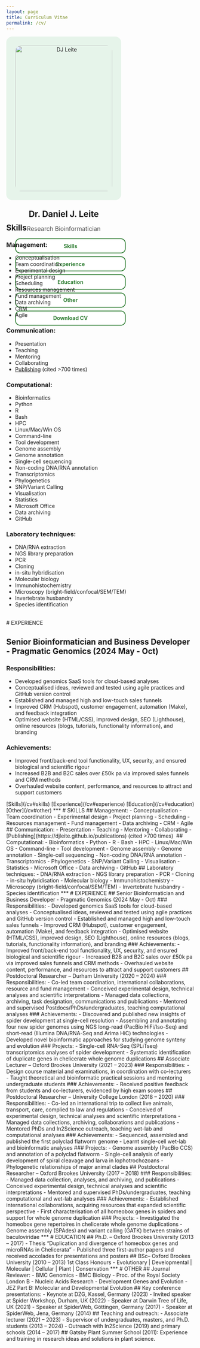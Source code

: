 ```yaml
---
layout: page
title: Curriculum Vitae
permalink: /cv/
---
```

<div class="cv-container">
  <!-- Sidebar -->
  <aside class="cv-sidebar">
    <img src="{{ '/images/DJL_ID_photo.webp' | relative_url }}" alt="DJ Leite">
    <h2>Dr. Daniel J. Leite</h2>
    <p>Research Bioinformatician</p>
    <a class="cv-button" onclick="showSection('skills')">Skills</a>
    <a class="cv-button" onclick="showSection('experience')">Experience</a>
    <a class="cv-button" onclick="showSection('education')">Education</a>
    <a class="cv-button" onclick="showSection('other')">Other</a>
    <a class="cv-button" href="https://github.com/djleite/djleite.github.io/raw/main/files/DJ_Leite_CV.pdf" target="_blank">Download CV</a>
  </aside>

  <!-- Main Content -->
  <div class="cv-content">
    <!-- Skills -->
    <div id="skills" class="cv-section active">
      <h2>Skills</h2>
        <h3>Management:</h3>
          <ul>
            <li>Conceptualisation</li>
            <li>Team coordination</li>
            <li>Experimental design</li>
            <li>Project planning</li>
            <li>Scheduling</li>
            <li>Resources management</li>
            <li>Fund management</li>
            <li>Data archiving</li>
            <li>CRM</li>
            <li>Agile</li>
          </ul>
        <h3>Communication:</h3>
            <ul>
            <li>Presentation</li>
            <li>Teaching</li>
            <li>Mentoring</li>
            <li>Collaborating</li>
            <li><a href="https://djleite.github.io/publications" target="_blank">Publishing</a> (cited &gt;700 times)</li>
          </ul>
        <h3>Computational:</h3>
          <ul>
            <li>Bioinformatics</li>
            <li>Python</li>
            <li>R</li>
            <li>Bash</li>
            <li>HPC</li>
            <li>Linux/Mac/Win OS</li>
            <li>Command-line</li>
            <li>Tool development</li>
            <li>Genome assembly</li>
            <li>Genome annotation</li>
            <li>Single-cell sequencing</li>
            <li>Non-coding DNA/RNA annotation</li>
            <li>Transcriptomics</li>
            <li>Phylogenetics</li>
            <li>SNP/Variant Calling</li>
            <li>Visualisation</li>
            <li>Statistics</li>
            <li>Microsoft Office</li>
            <li>Data archiving</li>
            <li>GitHub</li>
          </ul>
        <h3>Laboratory techniques:</h3>
          <ul>
            <li>DNA/RNA extraction</li>
            <li>NGS library preparation</li>
            <li>PCR</li>
            <li>Cloning</li>
            <li>in-situ hybridisation</li>
            <li>Molecular biology</li>
            <li>Immunohistochemistry</li>
            <li>Microscopy (bright-field/confocal/SEM/TEM)</li>
            <li>Invertebrate husbandry</li>
            <li>Species identification</li>
          </ul>
    </div>
    # EXPERIENCE

## Senior Bioinformatician and Business Developer - Pragmatic Genomics (2024 May - Oct)

### Responsibilities:
- Developed genomics SaaS tools for cloud-based analyses
- Conceptualised ideas, reviewed and tested using agile practices and GitHub version control
- Established and managed high and low-touch sales funnels
- Improved CRM (Hubspot), customer engagement, automation (Make), and feedback integration
- Optimised website (HTML/CSS), improved design, SEO (Lighthouse), online resources (blogs, tutorials, functionality information), and branding

### Achievements:
- Improved front/back-end tool functionality, UX, security, and ensured biological and scientific rigour
- Increased B2B and B2C sales over £50k pa via improved sales funnels and CRM methods
- Overhauled website content, performance, and resources to attract and support customers


<!-- Experience -->
<div id="experience" class="cv-section">
  <h2>Experience</h2>

  <div class="job-entry">
    <div class="job-header">
      <div class="job-title">Senior Bioinformatician and Business Developer</div>
      <div class="job-date">2024 May – Oct</div>
    </div>
    <div class="job-place">Pragmatic Genomics</div>
    <div class="toggle-btn" onclick="toggleJob(this)">Show more ▼</div>
    <div class="job-description">
      <h4>Responsibilities</h4>
      <ul>
        <li>Led bioinformatics pipelines for pathogen surveillance</li>
        <li>Developed workflows for high-throughput genomics</li>
      </ul>
      <h4>Achievements</h4>
      <ul>
        <li>Reduced analysis time by 40% via optimized pipelines</li>
        <li>Established successful collaborations with three biotech firms</li>
      </ul>
    </div>
  </div>

  <div class="job-entry">
    <div class="job-header">
      <div class="job-title">Postdoctoral Researcher</div>
      <div class="job-date">2019 – 2022</div>
    </div>
    <div class="job-place">University College London</div>
    <div class="toggle-btn" onclick="toggleJob(this)">Show more ▼</div>
    <div class="job-description">
      <h4>Responsibilities</h4>
      <ul>
        <li>Designed evolutionary models of RNA virus mutation</li>
        <li>Maintained reproducible research codebase</li>
      </ul>
      <h4>Achievements</h4>
      <ul>
        <li>Published 3 peer-reviewed papers in high-impact journals</li>
        <li>Presented findings at 5 international conferences</li>
      </ul>
    </div>
  </div>
</div>
    <!-- Education -->
    <div id="education" class="cv-section">
      <h2>Education</h2>
      <div class="job-entry expanded">
        <div class="job-header">
          <div class="job-title">PhD in Bioinformatics</div>
          <div class="job-date">2015 – 2019</div>
        </div>
        <div class="job-place">University of Cambridge</div>
        <div class="job-description">
          <ul>
            <li>Thesis on computational models of viral evolution</li>
            <li>Published in top-tier journals</li>
          </ul>
        </div>
      </div>
    </div>
    <!-- Other -->
    <div id="other" class="cv-section">
      <h2>Other</h2>
      <ul>
        <li>Public speaker on open science</li>
        <li>Contributor to open-source genomics tools</li>
      </ul>
    </div>
  </div>
</div>

<!-- Styles -->
<style>
  .cv-container {
    display: flex;
    flex-wrap: wrap;
    gap: 2rem;
  }

  .cv-sidebar {
    background-color: #e6f4ea;
    padding: 1.5rem;
    border-radius: 1rem;
    width: 260px;
    text-align: center;
    flex-shrink: 0;
  }

  .cv-sidebar img {
    width: 100%;
    border-radius: 1rem;
    margin-bottom: 1rem;
  }

  .cv-sidebar h2 {
    margin-bottom: 0.2rem;
    font-size: 1.4rem;
  }

  .cv-sidebar p {
    font-size: 1rem;
    color: #4a4a4a;
    margin-bottom: 1rem;
  }

  .cv-button {
    display: block;
    width: 100%;
    margin: 0.5rem 0;
    padding: 0.6rem 1rem;
    background: white;
    border: 2px solid #2e7d32;
    color: #2e7d32;
    font-weight: bold;
    border-radius: 0.8rem;
    cursor: pointer;
    text-align: center;
    text-decoration: none;
  }

  .cv-button:hover {
    background-color: #cdecd1;
  }

  .cv-content {
    flex: 1;
    min-width: 300px;
  }

  .cv-section {
    display: none;
    margin-bottom: 2rem;
  }

  .cv-section.active {
    display: block;
  }

  .job-entry {
    margin-bottom: 1.5rem;
    border-bottom: 1px solid #ddd;
    padding-bottom: 1rem;
  }

  .job-header {
    display: flex;
    justify-content: space-between;
    align-items: baseline;
    font-weight: bold;
  }

  .job-title {
    font-size: 1.1rem;
  }

  .job-place {
    font-style: italic;
    color: #555;
    margin-bottom: 0.5rem;
  }

  .job-description {
    display: none;
    padding-left: 0.5rem;
  }

  .job-entry.expanded .job-description {
    display: block;
  }

  .job-entry .toggle-btn {
    color: #2e7d32;
    font-size: 0.9rem;
    cursor: pointer;
    margin-top: 0.3rem;
  }

</style>



<!-- JS for Tab Switching -->
<script>
  function showSection(id) {
    document.querySelectorAll('.cv-section').forEach(section => {
      section.classList.remove('active');
    });
    document.getElementById(id).classList.add('active');
  }

  function toggleJob(element) {
    const entry = element.closest('.job-entry');
    entry.classList.toggle('expanded');
    element.textContent = entry.classList.contains('expanded') ? "Show less ▲" : "Show more ▼";
  }
</script>


<!-->
[Skills](/cv#skills)

[Experience](/cv#experience)

[Education](/cv#education)

[Other](/cv#other)

***

# SKILLS

## Management: 
- Conceptualisation
- Team coordination
- Experimental design
- Project planning
- Scheduling
- Resources management
- Fund management
- Data archiving
- CRM
- Agile

## Communication: 
- Presentation
- Teaching
- Mentoring
- Collaborating
- [Publishing](https://djleite.github.io/publications) (cited >700 times) 

## Computational: 
- Bioinformatics
- Python
- R
- Bash
- HPC
- Linux/Mac/Win OS
- Command-line
- Tool development
- Genome assembly
- Genome annotation
- Single-cell sequencing
- Non-coding DNA/RNA annotation
- Transcriptomics
- Phylogenetics
- SNP/Variant Calling
- Visualisation
- Statistics
- Microsoft Office
- Data archiving
- GitHub

## Laboratory techniques: 
- DNA/RNA extraction
- NGS library preparation
- PCR
- Cloning
- in-situ hybridisation
- Molecular biology
- Immunohistochemistry
- Microscopy (bright-field/confocal/SEM/TEM)
- Invertebrate husbandry
- Species identification

***

# EXPERIENCE

## Senior Bioinformatician and Business Developer - Pragmatic Genomics (2024 May - Oct)

### Responsibilities:
- Developed genomics SaaS tools for cloud-based analyses
- Conceptualised ideas, reviewed and tested using agile practices and GitHub version control
- Established and managed high and low-touch sales funnels
- Improved CRM (Hubspot), customer engagement, automation (Make), and feedback integration
- Optimised website (HTML/CSS), improved design, SEO (Lighthouse), online resources (blogs, tutorials, functionality information), and branding

### Achievements:
- Improved front/back-end tool functionality, UX, security, and ensured biological and scientific rigour
- Increased B2B and B2C sales over £50k pa via improved sales funnels and CRM methods
- Overhauled website content, performance, and resources to attract and support customers

## Postdoctoral Researcher – Durham University (2020 – 2024)

### Responsibilities:
- Co-led team coordination, international collaborations, resource and fund management
- Conceived experimental design, technical analyses and scientific interpretations 
- Managed data collections, archiving, task designation, communications and publications
- Mentored and supervised Postdocs/PhDs/undergraduates, teaching computational analyses

### Achievements:
- Discovered and published new insights of spider development at single-cell resolution 
- Assembling and annotating four new spider genomes using NGS long-read (PacBio HiFi/Iso-Seq) and short-read (Illumina DNA/RNA-Seq and Arima HiC) technologies
- Developed novel bioinformatic approaches for studying genome synteny and evolution

### Projects:
- Single-cell RNA-Seq (SPLiTseq) transcriptomics analyses of spider development 
- Systematic identification of duplicate genes in chelicerate whole genome duplications

## Associate Lecturer – Oxford Brookes University (2021 – 2023)

### Responsibilities:
- Design course material and examinations, in coordination with co-lecturers
- Taught theoretical and bioinformatic practical sessions and mentoring undergraduate students

### Achievements:
- Received positive feedback from students and co-lecturers, evidenced by high exam scores

## Postdoctoral Researcher – University College London (2018 – 2020)

### Responsibilities:
- Co-led an international trip to collect live animals, transport, care, complied to law and regulations
- Conceived of experimental design, technical analyses and scientific interpretations 
- Managed data collections, archiving, collaborations and publications
- Mentored PhDs and In2Science outreach, teaching wet-lab and computational analyses

### Achievements:
- Sequenced, assembled and published the first polyclad flatworm genome
- Learnt single-cell wet-lab and bioinformatic analyses

### Projects:
- Genome assembly (PacBio CCS) and annotation of a polyclad flatworm
- Single-cell analysis of early development of spiral cleavage and larva in lophotrochozoans
- Phylogenetic relationships of major animal clades

## Postdoctoral Researcher – Oxford Brookes University (2017 – 2018)

### Responsibilities:
- Managed data collection, analyses, and archiving, and publications  
- Conceived experimental design, technical analyses and scientific interpretations 
- Mentored and supervised PhDs/undergraduates, teaching computational and wet-lab analyses

### Achievements:
- Established international collaborations, acquiring resources that expanded scientific perspective
- First characterisation of all homeobox genes in spiders and support for whole genome duplication

### Projects:
- Investigated the homeobox gene repertoires in chelicerate whole genome duplications
- Genome assembly (SPAdes) and variant calling (GATK) between strains of baculoviridae

***

# EDUCATION

## Ph.D. – Oxford Brookes University (2013 – 2017)
- Thesis “Duplication and divergence of homeobox genes and microRNAs in Chelicerata”
- Published three first-author papers and received accolades for presentations and posters

## BSc– Oxford Brookes University (2010 – 2013)
1st Class Honours - Evolutionary | Developmental | Molecular | Cellular | Plant | Conservation

***

# OTHER

## Journal Reviewer: 
- BMC Genomics
- BMC Biology
- Proc. of the Royal Society London B
- Nucleic Acids Research
- Development Genes and Evolution
- JEZ Part B: Molecular and Developmental Evolution

## Key conference presentations: 
- Keynote at DZG, Kassel, Germany (2023)
- Invited speaker at Spider Workshop, Durham, UK (2022)
- Speaker at Darwin Tree of Life, UK (2021)
- Speaker at SpiderWeb, Göttingen, Germany (2017)
- Speaker at SpiderWeb, Jena, Germany (2014)

## Teaching and outreach:
- Associate lecturer (2021 – 2023)
- Supervisor of undergraduates, masters, and Ph.D. students (2013 – 2024)
- Outreach with In2Science (2019) and primary schools (2014 – 2017)

## Gatsby Plant Summer School (2011):
Experience and training in research ideas and solutions in plant science.

</!-->